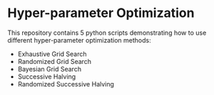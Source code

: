 # Hyper-parameter Optimization

This repository contains 5 python scripts demonstrating how to use different hyper-parameter optimization methods:
- Exhaustive Grid Search
- Randomized Grid Search
- Bayesian Grid Search
- Successive Halving
- Randomized Successive Halving

